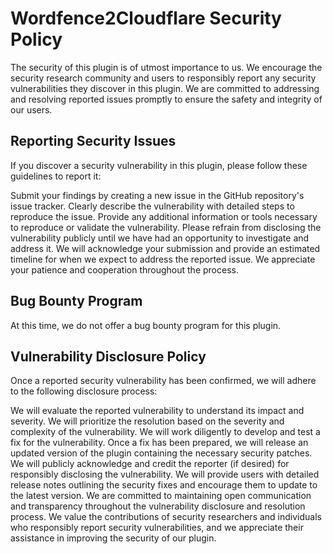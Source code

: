 # Wordfence2Cloudflare Security Policy


The security of this plugin is of utmost importance to us. We encourage the security research community and users to responsibly report any security vulnerabilities they discover in this plugin. We are committed to addressing and resolving reported issues promptly to ensure the safety and integrity of our users.

## Reporting Security Issues
If you discover a security vulnerability in this plugin, please follow these guidelines to report it:

Submit your findings by creating a new issue in the GitHub repository's issue tracker.
Clearly describe the vulnerability with detailed steps to reproduce the issue.
Provide any additional information or tools necessary to reproduce or validate the vulnerability.
Please refrain from disclosing the vulnerability publicly until we have had an opportunity to investigate and address it.
We will acknowledge your submission and provide an estimated timeline for when we expect to address the reported issue. We appreciate your patience and cooperation throughout the process.

## Bug Bounty Program
At this time, we do not offer a bug bounty program for this plugin.

## Vulnerability Disclosure Policy
Once a reported security vulnerability has been confirmed, we will adhere to the following disclosure process:

We will evaluate the reported vulnerability to understand its impact and severity.
We will prioritize the resolution based on the severity and complexity of the vulnerability.
We will work diligently to develop and test a fix for the vulnerability.
Once a fix has been prepared, we will release an updated version of the plugin containing the necessary security patches.
We will publicly acknowledge and credit the reporter (if desired) for responsibly disclosing the vulnerability.
We will provide users with detailed release notes outlining the security fixes and encourage them to update to the latest version.
We are committed to maintaining open communication and transparency throughout the vulnerability disclosure and resolution process. We value the contributions of security researchers and individuals who responsibly report security vulnerabilities, and we appreciate their assistance in improving the security of our plugin.
